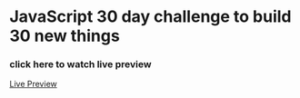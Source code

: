 # JavaScript 30 day challenge to build 30 new things

### click here to watch live preview

<a href="https://pawanjs.github.io/JS30/"  target="_blank">Live Preview</a>
